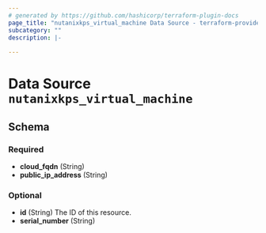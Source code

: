 ```yaml
---
# generated by https://github.com/hashicorp/terraform-plugin-docs
page_title: "nutanixkps_virtual_machine Data Source - terraform-provider-nutanixkps"
subcategory: ""
description: |-
  
---
```


# Data Source `nutanixkps_virtual_machine`





<!-- schema generated by tfplugindocs -->
## Schema

### Required

- **cloud_fqdn** (String)
- **public_ip_address** (String)

### Optional

- **id** (String) The ID of this resource.
- **serial_number** (String)


